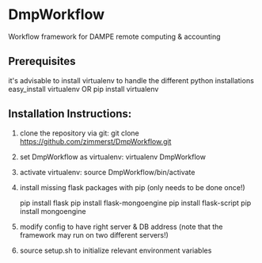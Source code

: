 # DmpWorkflow
Workflow framework for DAMPE remote computing &amp; accounting


Prerequisites 
-------------
it's advisable to install virtualenv to handle the different python installations
easy_install virtualenv OR
pip install virtualenv

Installation Instructions:
--------------------------
1. 	clone the repository via git: 
	git clone https://github.com/zimmerst/DmpWorkflow.git

2.	set DmpWorkflow as virtualenv:
	virtualenv DmpWorkflow
	
3.	activate virtualenv:
	source DmpWorkflow/bin/activate
	
4.	install missing flask packages with pip (only needs to be done once!)
	
	pip install flask
	pip install flask-mongoengine
	pip install flask-script
	pip install mongoengine

5.	modify config to have right server & DB address
	(note that the framework may run on two different servers!)
	
6.	source setup.sh to initialize relevant environment variables


